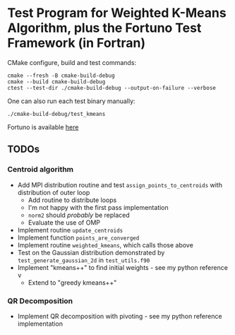 # Test Program for Weighted K-Means Algorithm, plus the Fortuno Test Framework (in Fortran)

CMake configure, build and test commands:

```shell
cmake --fresh -B cmake-build-debug   
cmake --build cmake-build-debug
ctest --test-dir ./cmake-build-debug --output-on-failure --verbose
```

One can also run each test binary manually:

```shell
./cmake-build-debug/test_kmeans
```

Fortuno is available [here](https://github.com/fortuno-repos/fortuno)

## TODOs

### Centroid algorithm

* Add MPI distribution routine and test `assign_points_to_centroids` with
  distribution of outer loop
  * Add routine to distribute loops
  * I'm not happy with the first pass implementation
  * `norm2` should *probably* be replaced
  * Evaluate the use of OMP
* Implement routine `update_centroids`
* Implement function `points_are_converged`
* Implement routine `weighted_kmeans`, which calls those above
* Test on the Gaussian distribution demonstrated by `test_generate_gaussian_2d` in `test_utils.f90`
* Implement "kmeans++" to find initial weights - see my python reference v
  * Extend to "greedy kmeans++"

### QR Decomposition

* Implement QR decomposition with pivoting - see my python reference implementation
